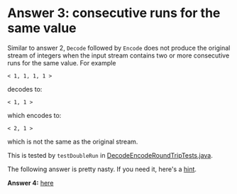 # Answer 3: consecutive runs for the same value

Similar to answer 2, `Decode` followed by `Encode` does not produce the original stream of integers
when the input stream contains two or more consecutive runs for the same value. For example

```
< 1, 1, 1, 1 >

```
decodes to:
```
< 1, 1 >

```
which encodes to:
```
< 2, 1 >

```
which is not the same as the original stream.

This is tested by `testDoubleRun` in
[DecodeEncodeRoundTripTests.java](../tests/src/test/java/integration/DecodeEncodeRoundTripTests.java). 

The following answer is pretty nasty. If you need it, here's a [hint](./.HINT4.md).

**Answer 4:** [here](./.ANSWER4.md) 
